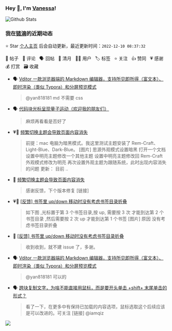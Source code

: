 ### Hey 👋, I'm [Vanessa](http://vanessa.b3log.org/)!

![Github Stats](https://github-readme-stats.vercel.app/api?username=Vanessa219&show_icons=true)

<!--events start -->

### 我在[链滴](https://ld246.com)的近期动态

⭐️ Star [个人主页](https://github.com/Vanessa219/Vanessa219) 后会自动更新，最近更新时间：`2022-12-10 08:37:32`

📝 帖子 &nbsp; 💬 评论 &nbsp; 🗣 回帖 &nbsp; 🌙 清月 &nbsp; 👨‍💻 用户 &nbsp; 🏷️ 标签 &nbsp; ⭐️ 关注 &nbsp; 👍 赞同 &nbsp; 💗 感谢 &nbsp; 💰 打赏 &nbsp; 🗃 收藏

* 🗣 [Vditor 一款浏览器端的 Markdown 编辑器，支持所见即所得（富文本）、即时渲染（类似 Typora）和分屏预览模式](https://ld246.com/article/1549638745630/comment/1670377964228#comments)

  > @yan818181 md 不需要 css
* 🗣 [代码块光标呈现量子运动（欢迎我的朋友们）](https://ld246.com/article/1650623107430/comment/1650852374557#comments)

  > 麻烦再看看是否好了
* 💗📝 [频繁切换主题会导致页面内容消失](https://ld246.com/article/1670481769752)

  > 前提：mac 电脑为暗黑模式。我这里测试主题安装了 Rem-Craft、Light-Blue、Dark-Blue。 [图片] 思源外观模式设置暗黑 打开一个文档 设置中明亮主题修改一个其他主题 设置中明亮主题修改回 Rem-Craft 外观模式修改为明亮 再次设置外观主题为跟随系统，此时出现内容消失的问题 更新： 目前 ..
* 💬 [频繁切换主题会导致页面内容消失](https://ld246.com/article/1670481769752/comment/1670489957345#comments)

  > 感谢反馈，下个版本修复 [链接]
* 💗📝 [[反馈] 书签里 up/down 移动时没有考虑书签目录折叠](https://ld246.com/article/1670477204246)

  > 如下图 ,光标置于第 3 个书签目录,按 up, 需要按 3 次 才能到达第 2 个书签目录 ,然后需要按 2 次 up 才能到达第 1 个书签 [图片] 原因 没有考虑书签目录折叠
* 💬 [[反馈] 书签里 up/down 移动时没有考虑书签目录折叠](https://ld246.com/article/1670477204246/comment/1670484248036#comments)

  > 收到收到，就不建 issue 了，多谢。
* 🗣 [Vditor 一款浏览器端的 Markdown 编辑器，支持所见即所得（富文本）、即时渲染（类似 Typora）和分屏预览模式](https://ld246.com/article/1549638745630/comment/1670377964228#comments)

  > @yan818181 可以的
* 🗣 [跨块复制文字，为啥不能直接用鼠标，而是要开头单击 +shift+ 末尾单击的形式？](https://ld246.com/article/1669965307074/comment/1670301286437#comments)

  > 看了一下，在更多中有保持已加载的内容选项，鼠标选取这个后续应该是可以改进的。可关注 [链接] @iamqiz


<!--events end -->

<a title="Hits" target="_blank" href="https://github.com/Vanessa219/Vanessa219"><img src="https://hits.b3log.org/Vanessa219/Vanessa219.svg"></a>

